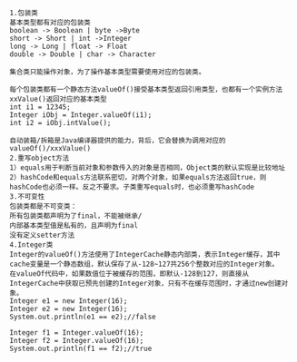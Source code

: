 	1.包装类
	基本类型都有对应的包装类
	boolean -> Boolean | byte ->Byte
	short -> Short | int ->Integer
	long -> Long | float -> Float
	double -> Double | char -> Character
	
	集合类只能操作对象，为了操作基本类型需要使用对应的包装类。
	
	每个包装类都有一个静态方法valueOf()接受基本类型返回引用类型，也都有一个实例方法xxValue()返回对应的基本类型
	int i1 = 12345;
    Integer iObj = Integer.valueOf(i1);
    int i2 = iObj.intValue();
	
	自动装箱/拆箱是Java编译器提供的能力，背后，它会替换为调用对应的valueOf()/xxxValue()
	2.重写object方法
	1）equals用于判断当前对象和参数传入的对象是否相同，Object类的默认实现是比较地址
	2）hashCode和equals方法联系密切，对两个对象，如果equals方法返回true，则hashCode也必须一样。反之不要求。子类重写equals时，也必须重写hashCode
	3.不可变性
	包装类都是不可变类：
	所有包装类都声明为了final，不能被继承/
	内部基本类型值是私有的，且声明为final
	没有定义setter方法
	4.Integer类
	Integer的valueOf()方法使用了IntegerCache静态内部类，表示Integer缓存，其中cache变量是一个静态数组，默认保存了从-128~127共256个整数对应的Integer对象。
	在valueOf代码中，如果数值位于被缓存的范围，即默认-128到127，则直接从IntegerCache中获取已预先创建的Integer对象，只有不在缓存范围时，才通过new创建对象。
	Integer e1 = new Integer(16);
    Integer e2 = new Integer(16);
    System.out.println(e1 == e2);//false

    Integer f1 = Integer.valueOf(16);
    Integer f2 = Integer.valueOf(16);
    System.out.println(f1 == f2);//true
	
	
